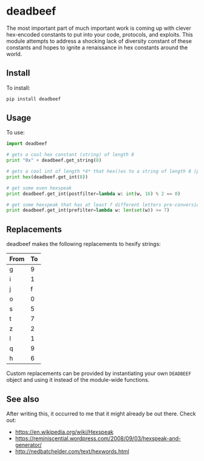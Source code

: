 # deadbeef

The most important part of much important work is coming up with clever hex-encoded constants to put into your code, protocols, and exploits.
This module attempts to address a shocking lack of diversity constant of these constants and hopes to ignite a renaissance in hex constants around the world.

## Install

To install:

```bash
pip install deadbeef
```

## Usage

To use:

```python
import deadbeef

# gets a cool hex constant (string) of length 8
print "0x" + deadbeef.get_string(8)

# gets a cool int of length *4* that hex()es to a string of length 8 (plus '0x')
print hex(deadbeef.get_int(8))

# get some even hexspeak
print deadbeef.get_int(postfilter=lambda w: int(w, 16) % 2 == 0)

# get some hexspeak that has at least 7 different letters pre-conversion
print deadbeef.get_int(prefilter=lambda w: len(set(w)) >= 7)
```

## Replacements

deadbeef makes the following replacements to hexify strings:

| From | To |
|------|----|
|    g | 9  |
|    i | 1  |
|    j | f  |
|    o | 0  |
|    s | 5  |
|    t | 7  |
|    z | 2  |
|    l | 1  |
|    q | 9  |
|    h | 6  |

Custom replacements can be provided by instantiating your own `DEADBEEF` object and using it instead of the module-wide functions.

## See also

After writing this, it occurred to me that it might already be out there. Check out:

- https://en.wikipedia.org/wiki/Hexspeak
- https://reminiscential.wordpress.com/2008/09/03/hexspeak-and-generator/
- http://nedbatchelder.com/text/hexwords.html

